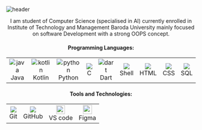 ![header](https://capsule-render.vercel.app/api?type=waving&reversal=true&color=gradient&height=180&width=1&section=header&text=Hey%20Everyone!&fontAlignY=30&fontAlign=20&fontSize=40&desc=I'M%20RITIK%20MITRA&descAlign=14&animation=fadeIn&customColorList=19,1,37,4,3,19,16,19,19,16)
<p align = "center">
I am student of Computer Science (specialised in AI) currently enrolled in Institute of Technology and
Management Baroda University mainly focused on software Development with a strong OOPS concept.

</p>


<h4 align="center"><strong>Programming Languages:</strong></h4>
<table align="center" cellspacing="0" cellpadding="0">
         <tr align="center">
             <td  align = "center"><img src="https://i.ibb.co/Z243jtW/java.png" alt="java" border="0"><br>Java</td>
             <td  align = "center"><img src="https://i.ibb.co/8BvfsCp/kotlin.png" alt="kotlin" border="0"><br>Kotlin</td>
             <td  align = "center"><img src="https://i.ibb.co/sqwPMvX/python.png" alt="python" border="0"><br>Python</td>
             <td  align = "center"><img src="https://img.icons8.com/color/24/000000/c-programming.png"/><br>C</td>
             <td  align = "center"><img src="https://i.ibb.co/GpjMcGZ/dart.png" alt="dart" border="0"/><br>Dart</td>
             <td  align = "center"><img src="https://img.icons8.com/fluent/24/000000/console.png"/><br>Shell</td>
             <td  align = "center"><img src="https://img.icons8.com/color/24/000000/html-5.png"/><br>HTML</td>
             <td  align = "center"><img src="https://img.icons8.com/color/24/000000/css3.png"/><br>CSS
             </td>
             <td  align = "center"><img src="https://img.icons8.com/ios-filled/24/000000/mysql-logo.png"/><br>SQL</td>
             </tr>
     </table>


<h4 align="center"><strong>Tools and Technologies:</strong></h4>
     <table align="center">
         <tr align="center">
             <td  align = "center"><img src="https://img.icons8.com/color/24/000000/git.png"/><br>Git</td>
             <td  align = "center"><img src="https://img.icons8.com/ios-glyphs/24/000000/github.png"/><br>GitHub</td>
             <td  align = "center">
            <img src="https://cdn.jsdelivr.net/gh/devicons/devicon/icons/vscode/vscode-original.svg" width=23/><br>VS code</td>
             <td  align = "center"><img src="https://cdn.jsdelivr.net/gh/devicons/devicon/icons/figma/figma-original.svg" width=24 /><br>Figma</td>
         </tr>
     </table>


<!--
**ritikmitra/ritikmitra** is a ✨ _special_ ✨ repository because its `README.md` (this file) appears on your GitHub profile.

Here are some ideas to get you started:

- 🔭 I’m currently working on ...
- 🌱 I’m currently learning ...
- 👯 I’m looking to collaborate on ...
- 🤔 I’m looking for help with ...
- 💬 Ask me about ...
- 📫 How to reach me: ...
- 😄 Pronouns: ...
- ⚡ Fun fact: ...
-->
